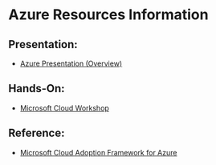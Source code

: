 # Azure Resources Information

## Presentation:
* [Azure Presentation (Overview)](https://smblobacct.blob.core.windows.net/myblob/helloazure.zip)


## Hands-On:
* [Microsoft Cloud Workshop](https://github.com/microsoft/mcw)

## Reference:
* [Microsoft Cloud Adoption Framework for Azure](https://docs.microsoft.com/en-us/azure/architecture/cloud-adoption/overview)
